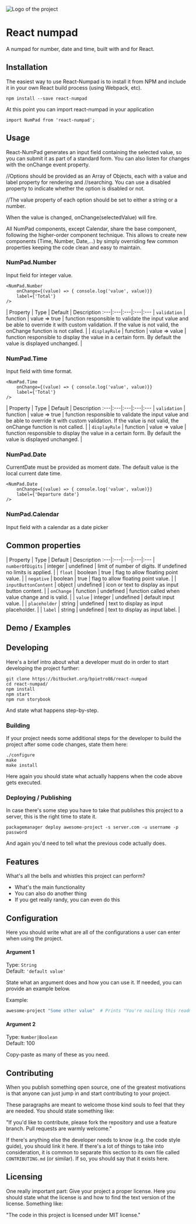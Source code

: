![Logo of the project](https://bitbucket.org/bpietro86/react-numpad/raw/master/logo.png)

# React numpad

A numpad for number, date and time, built with and for React.

## Installation

The easiest way to use React-Numpad is to install it from NPM and include it in your own React build process (using Webpack, etc).

```shell
npm install --save react-numpad
```

At this point you can import react-numpad in your application

```shell
import NumPad from 'react-numpad';
```

## Usage
React-NumPad generates an input field containing the selected value, so you can submit it as part of a standard form. You can also listen for changes with the onChange event property.

//Options should be provided as an Array of Objects, each with a value and label property for rendering and //searching. You can use a disabled property to indicate whether the option is disabled or not.

//The value property of each option should be set to either a string or a number.

When the value is changed, onChange(selectedValue) will fire.

All NumPad components, except Calendar, share the base component, following the higher-order component technique. This allows to create new components (Time, Number, Date,...) by simply overriding few common properties keeping the code clean and easy to maintain.

### NumPad.Number
Input field for integer value.

```shell
<NumPad.Number 
    onChange={(value) => { console.log('value', value)}} 
    label={'Total'} 
/>
```

| Property | Type | Default | Description
:---|:---|:---|:---|:---
| `validation` | function | value => true | function responsible to validate the input value and be able to override it with custom validation. If the value is not valid, the onChange function is not called. |
| `displayRule` | function | value => value | function responsible to display the value in a certain form. By default the value is displayed unchanged. |

### NumPad.Time
Input field with time format.
```shell
<NumPad.Time 
    onChange={(value) => { console.log('value', value)}} 
    label={'Total'} 
/>
```
| Property | Type | Default | Description
:---|:---|:---|:---|:---
| `validation` | function | value => true | function responsible to validate the input value and be able to override it with custom validation. If the value is not valid, the onChange function is not called. |
| `displayRule` | function | value => value | function responsible to display the value in a certain form. By default the value is displayed unchanged. |

### NumPad.Date
CurrentDate must be provided as moment date. The default value is the local current date time.

```shell
<NumPad.Date
    onChange={(value) => { console.log('value', value)}} 
    label={'Departure date'} 
/>
```

### NumPad.Calendar
Input field with a calendar as a date picker

## Common properties
| Property | Type | Default | Description
:---|:---|:---|:---|:---
| `numberOfDigits` | integer | undefined | limit of number of digits. If undefined no limits is applied. |
| `float` | boolean | true | flag to allow floating point value. |
| `negative` | boolean | true | flag to allow floating point value. |
| `inputButtonContent` | object | undefined | icon or text to display as input button content. |
| `onChange` | function | undefined | function called when value change and is valid. |
| `value` | integer | undefined | default input value. |
| `placeholder` | string | undefined | text to display as input placeholder. |
| `label` | string | undefined | text to display as input label. |

## Demo / Examples

## Developing

Here's a brief intro about what a developer must do in order to start developing
the project further:

```shell
git clone https://bitbucket.org/bpietro86/react-numpad
cd react-numpad/
npm install
npm start
npm run storybook
```

And state what happens step-by-step.

### Building

If your project needs some additional steps for the developer to build the
project after some code changes, state them here:

```shell
./configure
make
make install
```

Here again you should state what actually happens when the code above gets
executed.

### Deploying / Publishing

In case there's some step you have to take that publishes this project to a
server, this is the right time to state it.

```shell
packagemanager deploy awesome-project -s server.com -u username -p password
```

And again you'd need to tell what the previous code actually does.

## Features

What's all the bells and whistles this project can perform?
* What's the main functionality
* You can also do another thing
* If you get really randy, you can even do this

## Configuration

Here you should write what are all of the configurations a user can enter when
using the project.

#### Argument 1
Type: `String`  
Default: `'default value'`

State what an argument does and how you can use it. If needed, you can provide
an example below.

Example:
```bash
awesome-project "Some other value"  # Prints "You're nailing this readme!"
```

#### Argument 2
Type: `Number|Boolean`  
Default: 100

Copy-paste as many of these as you need.

## Contributing

When you publish something open source, one of the greatest motivations is that
anyone can just jump in and start contributing to your project.

These paragraphs are meant to welcome those kind souls to feel that they are
needed. You should state something like:

"If you'd like to contribute, please fork the repository and use a feature
branch. Pull requests are warmly welcome."

If there's anything else the developer needs to know (e.g. the code style
guide), you should link it here. If there's a lot of things to take into
consideration, it is common to separate this section to its own file called
`CONTRIBUTING.md` (or similar). If so, you should say that it exists here.

## Licensing

One really important part: Give your project a proper license. Here you should
state what the license is and how to find the text version of the license.
Something like:

"The code in this project is licensed under MIT license."